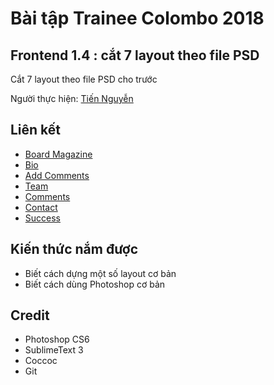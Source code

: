 # Bài tập Trainee Colombo 2018

## Frontend 1.4 : cắt 7 layout theo file PSD

Cắt 7 layout theo file PSD cho trước

Người thực hiện: [ Tiến Nguyễn ](https://github.com/tiennguyen98)

## Liên kết

*   [Board Magazine](https://tiennguyen98.github.io/front-end-1-4/board-magazine.html)
*   [Bio](https://tiennguyen98.github.io/front-end-1-4/bio.html)
*   [Add Comments](https://tiennguyen98.github.io/front-end-1-4/add-comments.html)
*   [Team](https://tiennguyen98.github.io/front-end-1-4/team.html)
*   [Comments](https://tiennguyen98.github.io/front-end-1-4/comments.html)
*   [Contact](https://tiennguyen98.github.io/front-end-1-4/contacts.html)
*   [Success](https://tiennguyen98.github.io/front-end-1-4/success.html)

## Kiến thức nắm được
* Biết cách dựng một số layout cơ bản
* Biết cách dùng Photoshop cơ bản

## Credit
* Photoshop CS6
* SublimeText 3
* Coccoc
* Git